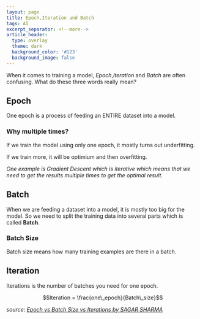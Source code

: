 ```yaml
---
layout: page
title: Epoch,Iteration and Batch
tags: AI
excerpt_separator: <!--more-->
article_header:
  type: overlay
  theme: dark
  background_color: '#123'
  background_image: false
---
```


When it comes to training a model, *Epoch*,*Iteration* and *Batch* are often confusing. What do these three words really mean?

<!--more-->

## Epoch

One epoch is a process of feeding an ENTIRE dataset into a model.

### Why multiple times?

If we train the model using only one epoch, it mostly turns out underfitting.

If we train more, it will be optimium and then overfitting.

*One example is Gradient Descent which is iterative which means that we need to get the results multiple times to get the optimal result.*

## Batch

When we are feeding a dataset into a model, it is mostly too big for the model. So we need to split the training data into several parts which is called **Batch**. 

### Batch Size

Batch size means how many training examples are there in a batch.

## Iteration

Iterations is the number of batches you need for one epoch.

$$Iteration = \frac{one\_epoch}{Batch\_size}$$


*source: [Epoch vs Batch Size vs Iterations by SAGAR SHARMA
](https://towardsdatascience.com/epoch-vs-iterations-vs-batch-size-4dfb9c7ce9c9)*